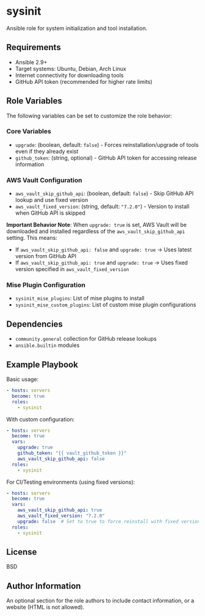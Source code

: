sysinit
=======

Ansible role for system initialization and tool installation.

Requirements
------------

- Ansible 2.9+
- Target systems: Ubuntu, Debian, Arch Linux
- Internet connectivity for downloading tools
- GitHub API token (recommended for higher rate limits)

Role Variables
--------------

The following variables can be set to customize the role behavior:

### Core Variables

- `upgrade`: (boolean, default: `false`) - Forces reinstallation/upgrade of tools even if they already exist
- `github_token`: (string, optional) - GitHub API token for accessing release information

### AWS Vault Configuration

- `aws_vault_skip_github_api`: (boolean, default: `false`) - Skip GitHub API lookup and use fixed version
- `aws_vault_fixed_version`: (string, default: `"7.2.0"`) - Version to install when GitHub API is skipped

**Important Behavior Note**: When `upgrade: true` is set, AWS Vault will be downloaded and installed regardless of the `aws_vault_skip_github_api` setting. This means:
- If `aws_vault_skip_github_api: false` and `upgrade: true` → Uses latest version from GitHub API
- If `aws_vault_skip_github_api: true` and `upgrade: true` → Uses fixed version specified in `aws_vault_fixed_version`

### Mise Plugin Configuration

- `sysinit_mise_plugins`: List of mise plugins to install
- `sysinit_mise_custom_plugins`: List of custom mise plugin configurations

Dependencies
------------

- `community.general` collection for GitHub release lookups
- `ansible.builtin` modules

Example Playbook
----------------

Basic usage:

```yaml
- hosts: servers
  become: true
  roles:
    - sysinit
```

With custom configuration:

```yaml
- hosts: servers
  become: true
  vars:
    upgrade: true
    github_token: "{{ vault_github_token }}"
    aws_vault_skip_github_api: false
  roles:
    - sysinit
```

For CI/Testing environments (using fixed versions):

```yaml
- hosts: servers
  become: true
  vars:
    aws_vault_skip_github_api: true
    aws_vault_fixed_version: "7.2.0"
    upgrade: false  # Set to true to force reinstall with fixed version
  roles:
    - sysinit
```

License
-------

BSD

Author Information
------------------

An optional section for the role authors to include contact information, or a website (HTML is not allowed).
